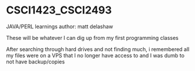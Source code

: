 # CSCI1423_CSCI2493
JAVA/PERL learnings
author: matt delashaw

These will be whatever I can dig up from my first programming classes


After searching through hard drives and not finding much, i remembered all my files were on a VPS that I no longer have access to and I was dumb to not have backup/copies
